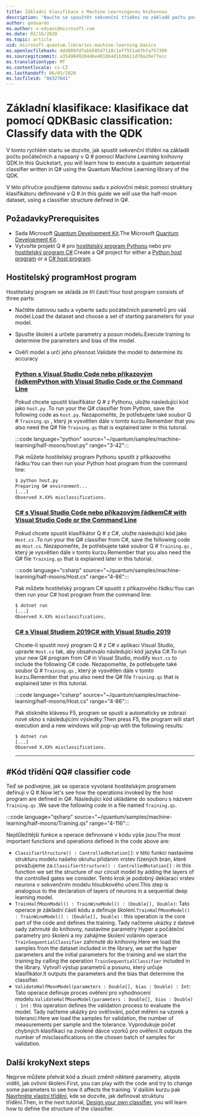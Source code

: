 ```yaml
---
title: Základní klasifikace s Machine Learningovou knihovnou
description: 'Naučte se spouštět sekvenční třídění na základě počtu počátečních a napsaných v Q # pomocí Machine Learning knihovny s využitím služby Microsoft QDK.'
author: geduardo
ms.author: v-edsanc@microsoft.com
ms.date: 02/16/2020
ms.topic: article
uid: microsoft.quantum.libraries.machine-learning.basics
ms.openlocfilehash: ddd889fdfabb505d7118c1eff551a6fbfa757309
ms.sourcegitcommit: a35498492044be4018b4d1b3b611d70a20e77ecc
ms.translationtype: MT
ms.contentlocale: cs-CZ
ms.lasthandoff: 06/03/2020
ms.locfileid: "84327641"
---
```

# <a name="basic-classification-classify-data-with-the-qdk"></a><span data-ttu-id="db63f-103">Základní klasifikace: klasifikace dat pomocí QDK</span><span class="sxs-lookup"><span data-stu-id="db63f-103">Basic classification: Classify data with the QDK</span></span>

<span data-ttu-id="db63f-104">V tomto rychlém startu se dozvíte, jak spustit sekvenční třídění na základě počtu počátečních a napsaný v Q # pomocí Machine Learning knihovny QDK.</span><span class="sxs-lookup"><span data-stu-id="db63f-104">In this Quickstart, you will learn how to execute a quantum sequential classifier written in Q# using the Quantum Machine Learning library of the QDK.</span></span> 

<span data-ttu-id="db63f-105">V této příručce použijeme datovou sadu s poloviční měsíc pomocí struktury klasifikátoru definované v Q #.</span><span class="sxs-lookup"><span data-stu-id="db63f-105">In this guide we will use the half-moon dataset, using a classifier structure defined in Q#.</span></span>

## <a name="prerequisites"></a><span data-ttu-id="db63f-106">Požadavky</span><span class="sxs-lookup"><span data-stu-id="db63f-106">Prerequisites</span></span>

- <span data-ttu-id="db63f-107">Sada Microsoft [Quantum Development Kit](xref:microsoft.quantum.install).</span><span class="sxs-lookup"><span data-stu-id="db63f-107">The Microsoft [Quantum Development Kit](xref:microsoft.quantum.install).</span></span>
- <span data-ttu-id="db63f-108">Vytvořte projekt Q # pro [hostitelský program Pythonu](xref:microsoft.quantum.install.python) nebo pro [hostitelský program C#](xref:microsoft.quantum.install.cs).</span><span class="sxs-lookup"><span data-stu-id="db63f-108">Create a Q# project for either a [Python host program](xref:microsoft.quantum.install.python) or a [C# host program](xref:microsoft.quantum.install.cs).</span></span>

## <a name="host-program"></a><span data-ttu-id="db63f-109">Hostitelský program</span><span class="sxs-lookup"><span data-stu-id="db63f-109">Host program</span></span>

<span data-ttu-id="db63f-110">Hostitelský program se skládá ze tří částí:</span><span class="sxs-lookup"><span data-stu-id="db63f-110">Your host program consists of three parts:</span></span>

- <span data-ttu-id="db63f-111">Načtěte datovou sadu a vyberte sadu počátečních parametrů pro váš model.</span><span class="sxs-lookup"><span data-stu-id="db63f-111">Load the dataset and choose a set of starting parameters for your model.</span></span>
- <span data-ttu-id="db63f-112">Spusťte školení a určete parametry a posun modelu.</span><span class="sxs-lookup"><span data-stu-id="db63f-112">Execute training to determine the parameters and bias of the model.</span></span>
- <span data-ttu-id="db63f-113">Ověří model a určí jeho přesnost.</span><span class="sxs-lookup"><span data-stu-id="db63f-113">Validate the model to determine its accuracy</span></span>

    ### <a name="python-with-visual-studio-code-or-the-command-line"></a>[<span data-ttu-id="db63f-114">Python s Visual Studio Code nebo příkazovým řádkem</span><span class="sxs-lookup"><span data-stu-id="db63f-114">Python with Visual Studio Code or the Command Line</span></span>](#tab/tabid-python)

    <span data-ttu-id="db63f-115">Pokud chcete spustit klasifikátor Q # z Pythonu, uložte následující kód jako `host.py` .</span><span class="sxs-lookup"><span data-stu-id="db63f-115">To run your the Q# classifier from Python, save the following code as `host.py`.</span></span> <span data-ttu-id="db63f-116">Nezapomeňte, že potřebujete také soubor Q # `Training.qs` , který je vysvětlen dále v tomto kurzu.</span><span class="sxs-lookup"><span data-stu-id="db63f-116">Remember that you also need the Q# file `Training.qs` that is explained later in this tutorial.</span></span>

    :::code language="python" source="~/quantum/samples/machine-learning/half-moons/host.py" range="3-42":::

    <span data-ttu-id="db63f-117">Pak můžete hostitelský program Pythonu spustit z příkazového řádku:</span><span class="sxs-lookup"><span data-stu-id="db63f-117">You can then run your Python host program from the command line:</span></span>

    ```bash
    $ python host.py
    Preparing Q# environment...
    [...]
    Observed X.XX% misclassifications.
    ```

    ### <a name="c-with-visual-studio-code-or-the-command-line"></a>[<span data-ttu-id="db63f-118">C# s Visual Studio Code nebo příkazovým řádkem</span><span class="sxs-lookup"><span data-stu-id="db63f-118">C# with Visual Studio Code or the Command Line</span></span>](#tab/tabid-csharp)

    <span data-ttu-id="db63f-119">Pokud chcete spustit klasifikátor Q # z C#, uložte následující kód jako `Host.cs` .</span><span class="sxs-lookup"><span data-stu-id="db63f-119">To run your the Q# classifier from C#, save the following code as `Host.cs`.</span></span> <span data-ttu-id="db63f-120">Nezapomeňte, že potřebujete také soubor Q # `Training.qs` , který je vysvětlen dále v tomto kurzu.</span><span class="sxs-lookup"><span data-stu-id="db63f-120">Remember that you also need the Q# file `Training.qs` that is explained later in this tutorial.</span></span>

    :::code language="csharp" source="~/quantum/samples/machine-learning/half-moons/Host.cs" range="4-86":::

    <span data-ttu-id="db63f-121">Pak můžete hostitelský program C# spustit z příkazového řádku:</span><span class="sxs-lookup"><span data-stu-id="db63f-121">You can then run your C# host program from the command line:</span></span>

    ```bash
    $ dotnet run
    [...]
    Observed X.XX% misclassifications.
    ```

    ### <a name="c-with-visual-studio-2019"></a>[<span data-ttu-id="db63f-122">C# s Visual Studiem 2019</span><span class="sxs-lookup"><span data-stu-id="db63f-122">C# with Visual Studio 2019</span></span>](#tab/tabid-vs2019)

    <span data-ttu-id="db63f-123">Chcete-li spustit nový program Q # z C# v aplikaci Visual Studio, upravte `Host.cs` tak, aby obsahovalo následující kód jazyka C#.</span><span class="sxs-lookup"><span data-stu-id="db63f-123">To run your new Q# program from C# in Visual Studio, modify `Host.cs` to include the following C# code.</span></span> <span data-ttu-id="db63f-124">Nezapomeňte, že potřebujete také soubor Q # `Training.qs` , který je vysvětlen dále v tomto kurzu.</span><span class="sxs-lookup"><span data-stu-id="db63f-124">Remember that you also need the Q# file `Training.qs` that is explained later in this tutorial.</span></span>

    :::code language="csharp" source="~/quantum/samples/machine-learning/half-moons/Host.cs" range="4-86":::

    <span data-ttu-id="db63f-125">Pak stiskněte klávesu F5, program se spustí a automaticky se zobrazí nové okno s následujícími výsledky:</span><span class="sxs-lookup"><span data-stu-id="db63f-125">Then press F5, the program will start execution and a new windows will pop-up with the following results:</span></span> 

    ```bash
    $ dotnet run
    [...]
    Observed X.XX% misclassifications.
    ```
    ***

## <a name="q-classifier-code"></a><span data-ttu-id="db63f-126">\#Kód třídění Q</span><span class="sxs-lookup"><span data-stu-id="db63f-126">Q\# classifier code</span></span>

<span data-ttu-id="db63f-127">Teď se podívejme, jak se operace vyvolané hostitelským programem definují v Q #.</span><span class="sxs-lookup"><span data-stu-id="db63f-127">Now let's see how the operations invoked by the host program are defined in Q#.</span></span>
<span data-ttu-id="db63f-128">Následující kód ukládáme do souboru s názvem `Training.qs` .</span><span class="sxs-lookup"><span data-stu-id="db63f-128">We save the following code in a file named `Training.qs`.</span></span>

:::code language="qsharp" source="~/quantum/samples/machine-learning/half-moons/Training.qs" range="4-116":::

<span data-ttu-id="db63f-129">Nejdůležitější funkce a operace definované v kódu výše jsou:</span><span class="sxs-lookup"><span data-stu-id="db63f-129">The most important functions and operations defined in the code above are:</span></span>

- <span data-ttu-id="db63f-130">`ClassifierStructure() : ControlledRotation[]`: v této funkci nastavíme strukturu modelu našeho okruhu přidáním vrstev řízených bran, které považujeme za.</span><span class="sxs-lookup"><span data-stu-id="db63f-130">`ClassifierStructure() : ControlledRotation[]` : in this function we set the structure of our circuit model by adding the layers of the controlled gates we consider.</span></span> <span data-ttu-id="db63f-131">Tento krok je podobný deklaraci vrstev neurons v sekvenčním modelu hloubkového učení.</span><span class="sxs-lookup"><span data-stu-id="db63f-131">This step is analogous to the declaration of layers of neurons in a sequential deep learning model.</span></span>
- <span data-ttu-id="db63f-132">`TrainHalfMoonModel() : TrainWineModel() : (Double[], Double)`: Tato operace je základní částí kódu a definuje školení.</span><span class="sxs-lookup"><span data-stu-id="db63f-132">`TrainHalfMoonModel() : TrainWineModel() : (Double[], Double)` : this operation is the core part of the code and defines the training.</span></span> <span data-ttu-id="db63f-133">Tady načteme ukázky z datové sady zahrnuté do knihovny, nastavíme parametry Hyper a počáteční parametry pro školení a my zahájíme školení voláním operace `TrainSequentialClassifier` zahrnuté do knihovny.</span><span class="sxs-lookup"><span data-stu-id="db63f-133">Here we load the samples from the dataset included in the library, we set the hyper parameters and the initial parameters for the training and we start the training by calling the operation `TrainSequentialClassifier` included in the library.</span></span> <span data-ttu-id="db63f-134">Vytvoří výstup parametrů a posunu, který určuje klasifikátor.</span><span class="sxs-lookup"><span data-stu-id="db63f-134">It outputs the parameters and the bias that determine the classifier.</span></span>
- <span data-ttu-id="db63f-135">`ValidateHalfMoonModel(parameters : Double[], bias : Double) : Int`: Tato operace definuje proces ověření pro vyhodnocení modelu.</span><span class="sxs-lookup"><span data-stu-id="db63f-135">`ValidateHalfMoonModel(parameters : Double[], bias : Double) : Int` : this operation defines the validation process to evaluate the model.</span></span> <span data-ttu-id="db63f-136">Tady načteme ukázky pro ověřování, počet měření na vzorek a toleranci.</span><span class="sxs-lookup"><span data-stu-id="db63f-136">Here we load the samples for validation, the number of measurements per sample and the tolerance.</span></span> <span data-ttu-id="db63f-137">Vyprodukuje počet chybných klasifikací na zvolené dávce vzorků pro ověření.</span><span class="sxs-lookup"><span data-stu-id="db63f-137">It outputs the number of misclassifications on the chosen batch of samples for validation.</span></span>

## <a name="next-steps"></a><span data-ttu-id="db63f-138">Další kroky</span><span class="sxs-lookup"><span data-stu-id="db63f-138">Next steps</span></span>

<span data-ttu-id="db63f-139">Nejprve můžete přehrát kód a zkusit změnit některé parametry, abyste viděli, jak ovlivní školení.</span><span class="sxs-lookup"><span data-stu-id="db63f-139">First, you can play with the code and try to change some parameters to see how it affects the training.</span></span> <span data-ttu-id="db63f-140">V dalším kurzu pak [Navrhněte vlastní třídění](xref:microsoft.quantum.libraries.machine-learning.design), kde se dozvíte, jak definovat strukturu třídění.</span><span class="sxs-lookup"><span data-stu-id="db63f-140">Then, in the next tutorial, [Design your own classifier](xref:microsoft.quantum.libraries.machine-learning.design),  you will learn how to define the structure of the classifier.</span></span>
